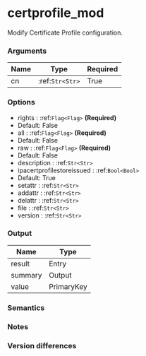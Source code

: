 [//]: # (THE CONTENT BELOW IS GENERATED. DO NOT EDIT.)
# certprofile_mod
Modify Certificate Profile configuration.

### Arguments
|Name|Type|Required
|-|-|-
|cn|:ref:`Str<Str>`|True

### Options
* rights : :ref:`Flag<Flag>` **(Required)**
 * Default: False
* all : :ref:`Flag<Flag>` **(Required)**
 * Default: False
* raw : :ref:`Flag<Flag>` **(Required)**
 * Default: False
* description : :ref:`Str<Str>`
* ipacertprofilestoreissued : :ref:`Bool<Bool>`
 * Default: True
* setattr : :ref:`Str<Str>`
* addattr : :ref:`Str<Str>`
* delattr : :ref:`Str<Str>`
* file : :ref:`Str<Str>`
* version : :ref:`Str<Str>`

### Output
|Name|Type
|-|-
|result|Entry
|summary|Output
|value|PrimaryKey

[//]: # (ADD YOUR NOTES BELOW. THESE WILL BE PICKED EVERY TIME THE DOCS ARE REGENERATED. //end)
### Semantics

### Notes

### Version differences